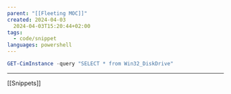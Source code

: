```yaml
---
parent: "[[Fleeting MOC]]"
created: 2024-04-03
  2024-04-03T15:20:44+02:00
tags:
  - code/snippet
languages: powershell
---
```


```powershell
GET-CimInstance -query "SELECT * from Win32_DiskDrive"
```

---

[[Snippets]]
